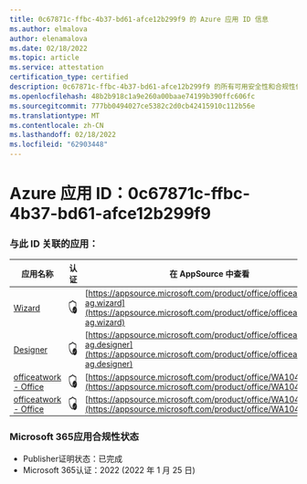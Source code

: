 ```yaml
---
title: 0c67871c-ffbc-4b37-bd61-afce12b299f9 的 Azure 应用 ID 信息
ms.author: elmalova
author: elenamalova
ms.date: 02/18/2022
ms.topic: article
ms.service: attestation
certification_type: certified
description: 0c67871c-ffbc-4b37-bd61-afce12b299f9 的所有可用安全性和合规性信息。
ms.openlocfilehash: 48b2b918c1a9e260a00baae74199b390ffc606fc
ms.sourcegitcommit: 777bb0494027ce5382c2d0cb42415910c112b56e
ms.translationtype: MT
ms.contentlocale: zh-CN
ms.lasthandoff: 02/18/2022
ms.locfileid: "62903448"
---
```

# <a name="azure-app-id-0c67871c-ffbc-4b37-bd61-afce12b299f9"></a>Azure 应用 ID：0c67871c-ffbc-4b37-bd61-afce12b299f9


### <a name="apps-associated-with-this-id"></a>与此 ID 关联的应用：
| **应用名称** | **认证** | **在 AppSource 中查看** |
|--------------|---------------|-----------------------|
| [Wizard](https://docs.microsoft.com/microsoft-365-app-certification/forward/officeatwork-ag.wizard) | <img alt="Certified application badge" src="../media/certified-badge.png" height="25" width="25" /> | [https://appsource.microsoft.com/product/office/officeatwork-ag.wizard](https://appsource.microsoft.com/product/office/officeatwork-ag.wizard) |
| [Designer](https://docs.microsoft.com/microsoft-365-app-certification/forward/officeatwork-ag.designer) | <img alt="Certified application badge" src="../media/certified-badge.png" height="25" width="25" /> | [https://appsource.microsoft.com/product/office/officeatwork-ag.designer](https://appsource.microsoft.com/product/office/officeatwork-ag.designer) |
| [officeatwork - Office](https://docs.microsoft.com/microsoft-365-app-certification/forward/WA104380518) | <img alt="Certified application badge" src="../media/certified-badge.png" height="25" width="25" /> | [https://appsource.microsoft.com/product/office/WA104380518](https://appsource.microsoft.com/product/office/WA104380518) |
| [officeatwork - Office](https://docs.microsoft.com/microsoft-365-app-certification/forward/WA104380519) | <img alt="Certified application badge" src="../media/certified-badge.png" height="25" width="25" /> | [https://appsource.microsoft.com/product/office/WA104380519](https://appsource.microsoft.com/product/office/WA104380519) |

### <a name="microsoft-365-app-compliance-status"></a>Microsoft 365应用合规性状态
- Publisher证明状态：已完成
- Microsoft 365认证：2022 (2022 年 1 月 25 日) 
